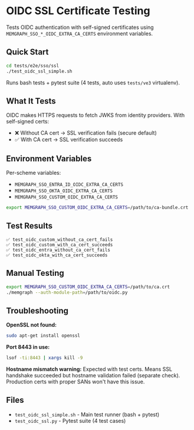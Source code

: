 # OIDC SSL Certificate Testing

Tests OIDC authentication with self-signed certificates using `MEMGRAPH_SSO_*_OIDC_EXTRA_CA_CERTS` environment variables.

## Quick Start

```bash
cd tests/e2e/sso/ssl
./test_oidc_ssl_simple.sh
```

Runs bash tests + pytest suite (4 tests, auto uses `tests/ve3` virtualenv).

## What It Tests

OIDC makes HTTPS requests to fetch JWKS from identity providers. With self-signed certs:
- ❌ Without CA cert → SSL verification fails (secure default)
- ✅ With CA cert → SSL verification succeeds

## Environment Variables

Per-scheme variables:
- `MEMGRAPH_SSO_ENTRA_ID_OIDC_EXTRA_CA_CERTS`
- `MEMGRAPH_SSO_OKTA_OIDC_EXTRA_CA_CERTS`
- `MEMGRAPH_SSO_CUSTOM_OIDC_EXTRA_CA_CERTS`

```bash
export MEMGRAPH_SSO_CUSTOM_OIDC_EXTRA_CA_CERTS=/path/to/ca-bundle.crt
```

## Test Results

```
✅ test_oidc_custom_without_ca_cert_fails
✅ test_oidc_custom_with_ca_cert_succeeds
✅ test_oidc_entra_without_ca_cert_fails
✅ test_oidc_okta_with_ca_cert_succeeds
```

## Manual Testing

```bash
export MEMGRAPH_SSO_CUSTOM_OIDC_EXTRA_CA_CERTS=/path/to/ca.crt
./memgraph --auth-module-path=/path/to/oidc.py
```

## Troubleshooting

**OpenSSL not found:**
```bash
sudo apt-get install openssl
```

**Port 8443 in use:**
```bash
lsof -ti:8443 | xargs kill -9
```

**Hostname mismatch warning:** Expected with test certs. Means SSL handshake succeeded but hostname validation failed (separate check). Production certs with proper SANs won't have this issue.

## Files

- `test_oidc_ssl_simple.sh` - Main test runner (bash + pytest)
- `test_oidc_ssl.py` - Pytest suite (4 test cases)
